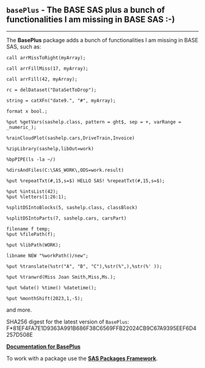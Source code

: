 ## `basePlus` - The BASE SAS plus a bunch of functionalities I am missing in BASE SAS :-)

---

The **BasePlus** package adds a bunch of functionalities I am missing in BASE SAS, such as:
```sas
call arrMissToRight(myArray); 

call arrFillMiss(17, myArray); 

call arrFill(42, myArray); 

rc = delDataset("DataSetToDrop"); 

string = catXFn("date9.", "#", myArray);

format x bool.;

%put %getVars(sashelp.class, pattern = ght$, sep = +, varRange = _numeric_);

%rainCloudPlot(sashelp.cars,DriveTrain,Invoice)

%zipLibrary(sashelp,libOut=work)

%bpPIPE(ls -la ~/)

%dirsAndFiles(C:\SAS_WORK\,ODS=work.result)

%put %repeatTxt(#,15,s=$) HELLO SAS! %repeatTxt(#,15,s=$);

%put %intsList(42);
%put %letters(1:26:1);

%splitDSIntoBlocks(5, sashelp.class, classBlock)

%splitDSIntoParts(7, sashelp.cars, carsPart)

filename f temp;
%put %filePath(f);

%put %libPath(WORK);

libname NEW "%workPath()/new";

%put %translate(%str("A", "B", "C"),%str(%",),%str(%' ));

%put %tranwrd(Miss Joan Smith,Miss,Ms.);

%put %date() %time() %datetime();

%put %monthShift(2023,1,-5);
```
and more.

SHA256 digest for the latest version of `BasePlus`: F*81EF4FA7E1D9363A991B686F38C6569FFB22024CB9C67A9395EEF6D4257D508E

[**Documentation for BasePlus**](./baseplus.md "Documentation for BasePlus")

To work with a package use the [**SAS Packages Framework**](https://github.com/yabwon/SAS_PACKAGES/blob/main/README.md "SPFinit").
